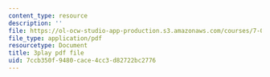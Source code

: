 ```yaml
---
content_type: resource
description: ''
file: https://ol-ocw-studio-app-production.s3.amazonaws.com/courses/7-01sc-fundamentals-of-biology-fall-2011/7ccb350f9480cace4cc3d82722bc2776_QTb6YsxMbBY.pdf
file_type: application/pdf
resourcetype: Document
title: 3play pdf file
uid: 7ccb350f-9480-cace-4cc3-d82722bc2776
---
```

